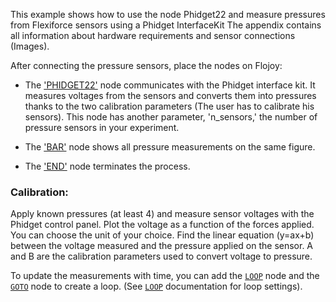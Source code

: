 This example shows how to use the node Phidget22 and measure pressures from Flexiforce sensors using a Phidget InterfaceKit
The appendix contains all information about hardware requirements and sensor connections (Images).

After connecting the pressure sensors, place the nodes on Flojoy:

- The ['PHIDGET22'](https://github.com/flojoy-io/nodes/blob/main/INSTRUMENTS/PHIDGET/PHIDGET22/PHIDGET22.py) node communicates with the Phidget interface kit. It measures voltages from the sensors and converts them into pressures thanks to the two calibration parameters (The user has to calibrate his sensors). This node has another parameter, 'n_sensors,' the number of pressure sensors in your experiment.

- The ['BAR'](https://github.com/flojoy-io/nodes/blob/main/VISUALIZERS/PLOTLY/BAR/BAR.py) node shows all pressure measurements on the same figure.

- The ['END'](https://github.com/flojoy-io/nodes/blob/main/LOGIC_GATES/TERMINATORS/END.py) node terminates the process.

### Calibration:

Apply known pressures (at least 4) and measure sensor voltages with the Phidget control panel. Plot the voltage as a function of the forces applied. You can choose the unit of your choice.
Find the linear equation (y=ax+b) between the voltage measured and the pressure applied on the sensor.
A and B are the calibration parameters used to convert voltage to pressure.

To update the measurements with time, you can add the [`LOOP`](https://github.com/flojoy-io/nodes/blob/main/LOGIC_GATES/LOOPS/LOOP/LOOP.py) node and the [`GOTO`](https://github.com/flojoy-io/nodes/blob/main/LOGIC_GATES/LOOPS/GOTO/GOTO.py) node to create a loop. (See [`LOOP`](https://github.com/flojoy-io/nodes/blob/main/LOGIC_GATES/LOOPS/LOOP/LOOP.py) documentation for loop settings).
